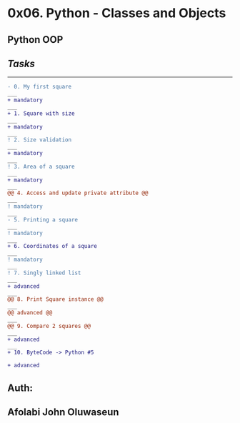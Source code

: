 # **0x06. Python - Classes and Objects**
## **Python  OOP**

## ***Tasks***
___

```diff
- 0. My first square
___
+ mandatory
___
+ 1. Square with size
___
+ mandatory
___
! 2. Size validation
___
+ mandatory
___
! 3. Area of a square
___
+ mandatory
___
@@ 4. Access and update private attribute @@
___
! mandatory
___
- 5. Printing a square
___
! mandatory
___
+ 6. Coordinates of a square
___
! mandatory
___
! 7. Singly linked list
___
+ advanced
___
@@ 8. Print Square instance @@
___
@@ advanced @@
___
@@ 9. Compare 2 squares @@
___
+ advanced
___
+ 10. ByteCode -> Python #5

+ advanced
```
## Auth:
## Afolabi John Oluwaseun

